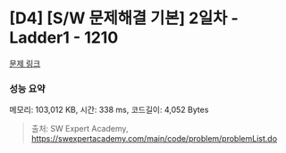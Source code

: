 # [D4] [S/W 문제해결 기본] 2일차 - Ladder1 - 1210 

[문제 링크](https://swexpertacademy.com/main/code/problem/problemDetail.do?contestProbId=AV14ABYKADACFAYh) 

### 성능 요약

메모리: 103,012 KB, 시간: 338 ms, 코드길이: 4,052 Bytes



> 출처: SW Expert Academy, https://swexpertacademy.com/main/code/problem/problemList.do
